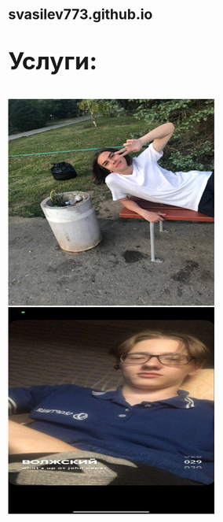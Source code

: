 # svasilev773.github.io
<meta charset="utf-8">
<font size="20"><p><strong>Услуги:</strong></p></font>
<p><img src="photo_2022-09-10_13-25-15.jpg" alt="Фотография 1" width="420" height="420">
<img src="photo_2022-09-10_13-28-27.jpg" alt="Фотография 1" width="420" height="420">
</p>
